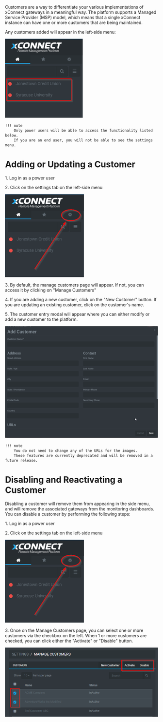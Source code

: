 Customers are a way to differentiate your various implementations of xConnect gateways in a meaningful way. The platform supports a Managed Service Provider (MSP) model, which means that a single xConnect instance can have one or more customers that are being maintained. 

Any customers added will appear in the left-side menu: 

![Side Navigation](images/menu_customers.png "Account Overview")

    !!! note
        Only power users will be able to access the functionality listed below.
        If you are an end user, you will not be able to see the settings menu. 

# Adding or Updating a Customer
1\. Log in as a power user

2\. Click on the settings tab on the left-side menu 

![Side Navigation](images/menu_settings.png "Account Overview")


3\. By default, the manage customers page will appear. If not, you can access it by clicking on "Manage Customers"

4\. If you are adding a new customer, click on the "New Customer" button. If you are updating an existing customer, click on the customer's name. 

5\. The customer entry modal will appear where you can either modify or add a new customer to the platform.

![Side Navigation](images/customer_entry.png "Customer Entry")

    !!! note
        You do not need to change any of the URLs for the images. 
        These features are currently deprecated and will be removed in a future release. 

# Disabling and Reactivating a Customer
Disabling a customer will remove them from appearing in the side menu, and will remove the associated gateways from the monitoring dashboards.
You can disable a customer by performing the following steps:

1\. Log in as a power user

2\. Click on the settings tab on the left-side menu 

![Side Navigation](images/menu_settings.png "Account Overview")

3\. Once on the Manage Customers page, you can select one or more customers via the checkbox on the left. 
When 1 or more customers are checked, you can click either the "Activate" or "Disable" button.

![Side Navigation](images/customers_activating.png "Customers activating")